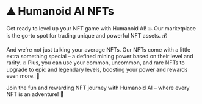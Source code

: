 # ⛰ Humanoid AI NFTs

Get ready to level up your NFT game with Humanoid AI! 💥 Our marketplace is the go-to spot for trading unique and powerful NFT assets. 💰

And we're not just talking your average NFTs. Our NFTs come with a little extra something special – a defined mining power based on their level and rarity. 🔥 Plus, you can use your common, uncommon, and rare NFTs to upgrade to epic and legendary levels, boosting your power and rewards even more. 💪

Join the fun and rewarding NFT journey with Humanoid AI – where every NFT is an adventure! 🎢
